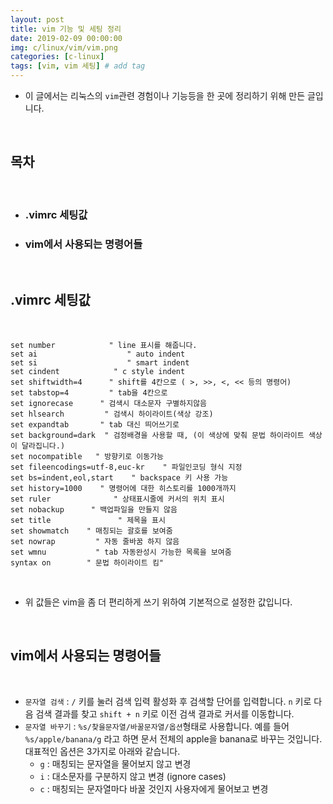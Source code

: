 ```yaml
---
layout: post
title: vim 기능 및 세팅 정리
date: 2019-02-09 00:00:00
img: c/linux/vim/vim.png
categories: [c-linux] 
tags: [vim, vim 세팅] # add tag
---
```


- 이 글에서는 리눅스의 `vim`관련 경험이나 기능등을 한 곳에 정리하기 위해 만든 글입니다.

<br>

## **목차**

<br>

- ### .vimrc 세팅값
- ### vim에서 사용되는 명령어들

<br>

## **.vimrc 세팅값**

<br>

```
set number            " line 표시를 해줍니다.
set ai                    " auto indent
set si                    " smart indent
set cindent            " c style indent
set shiftwidth=4      " shift를 4칸으로 ( >, >>, <, << 등의 명령어)
set tabstop=4         " tab을 4칸으로
set ignorecase      " 검색시 대소문자 구별하지않음
set hlsearch         " 검색시 하이라이트(색상 강조)
set expandtab       " tab 대신 띄어쓰기로
set background=dark  " 검정배경을 사용할 때, (이 색상에 맞춰 문법 하이라이트 색상이 달라집니다.)
set nocompatible   " 방향키로 이동가능
set fileencodings=utf-8,euc-kr    " 파일인코딩 형식 지정
set bs=indent,eol,start    " backspace 키 사용 가능
set history=1000    " 명령어에 대한 히스토리를 1000개까지
set ruler              " 상태표시줄에 커서의 위치 표시
set nobackup      " 백업파일을 만들지 않음
set title               " 제목을 표시
set showmatch    " 매칭되는 괄호를 보여줌
set nowrap         " 자동 줄바꿈 하지 않음
set wmnu           " tab 자동완성시 가능한 목록을 보여줌
syntax on        " 문법 하이라이트 킴"
```

<br>

- 위 값들은 vim을 좀 더 편리하게 쓰기 위하여 기본적으로 설정한 값입니다.

<br>

## **vim에서 사용되는 명령어들**

<br>

- `문자열 검색` : `/` 키를 눌러 검색 입력 활성화 후 검색할 단어를 입력합니다. `n` 키로 다음 검색 결과를 찾고 `shift + n` 키로 이전 검색 결과로 커서를 이동합니다.
- `문자열 바꾸기` : `%s/찾을문자열/바꿀문자열/옵션`형태로 사용합니다. 예를 들어 `%s/apple/banana/g` 라고 하면 문서 전체의 apple을 banana로 바꾸는 것입니다. 대표적인 옵션은 3가지로 아래와 같습니다.
    - `g` : 매칭되는 문자열을 물어보지 않고 변경
    - `i` : 대소문자를 구분하지 않고 변경 (ignore cases)
    - `c` : 매칭되는 문자열마다 바꿀 것인지 사용자에게 물어보고 변경
